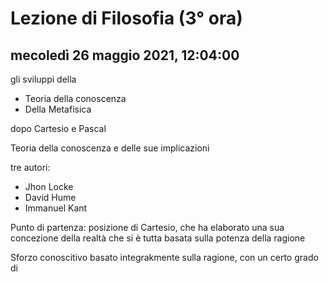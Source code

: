 # Lezione di Filosofia (3° ora)

## mecoledì 26 maggio 2021, 12:04:00

gli sviluppi della
* Teoria della conoscenza
* Della Metafisica 

dopo Cartesio e Pascal


Teoria della conoscenza e delle sue implicazioni 

tre autori:
* Jhon Locke
* David Hume
* Immanuel Kant

Punto di partenza: posizione di Cartesio, che ha elaborato una sua concezione della realtà che si è tutta basata sulla potenza della ragione


Sforzo conoscitivo basato integrakmente sulla ragione, con un certo grado di 
<!--stackedit_data:
eyJoaXN0b3J5IjpbOTc0Njg3MDcwLDI1ODk4OTQ2MV19
-->